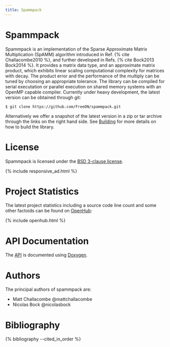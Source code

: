 ```yaml
---
title: Spammpack
---
```


# Spammpack

Spammpack is an implementation of the Sparse Approximate Matrix
Multiplication (SpAMM) algorithm introduced in Ref.
{% cite Challacombe2010 %}, and further developed in Refs.
{% cite Bock2013 Bock2014 %}.  It provides a matrix data type, and an
approximate matrix product, which exhibits linear scaling
computational complexity for matrices with decay. The product error
and the performance of the multiply can be tuned by choosing an
appropriate tolerance. The library can be compiled for serial
executation or parallel execution on shared memory systems with an
OpenMP capable compiler.  Currently under heavy development, the
latest version can be obtained through git:

    $ git clone https://github.com/FreeON/spammpack.git

Alternatively we offer a snapshot of the latest version in a zip or
tar archive through the links on the right hand side. See
[Building](/spammpack/building.html) for more details on how to build
the library.

# License

Spammpack is licensed under the
[BSD 3-clause license](http://opensource.org/licenses/BSD-3-Clause).

{% include responsive_ad.html %}

# Project Statistics

The latest project statistics including a source code line count and
some other factoids can be found on
[OpenHub](https://www.openhub.net/p/spammpack):

{% include openhub.html %}

# API Documentation

The [API](/spammpack/html/) is documented using
[Doxygen](http://doxygen.org).

# Authors

The principal authors of spammpack are:

  - Matt Challacombe @mattchallacombe
  - Nicolas Bock @nicolasbock

# Bibliography

{% bibliography --cited_in_order %}
